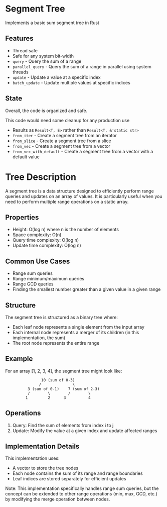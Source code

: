 # Segment Tree
Implements a basic sum segment tree in Rust

## Features
- Thread safe
- Safe for any system bit-width
- `query` - Query the sum of a range
- `parallel_query` - Query the sum of a range in parallel using system threads
- `update` - Update a value at a specific index
- `batch_update` - Update multiple values at specific indices

## State
Overall, the code is organized and safe.

This code would need some cleanup for any production use
- Results as `Result<T, E>` rather than `Result<T, &'static str>`
- `from_iter` - Create a segment tree from an iterator
- `from_slice` - Create a segment tree from a slice
- `from_vec` - Create a segment tree from a vector
- `from_vec_with_default` - Create a segment tree from a vector with a default value

# Tree Description

A segment tree is a data structure designed to efficiently perform range queries and updates
on an array of values. It is particularly useful when you need to perform multiple range
operations on a static array.

## Properties
- Height: O(log n) where n is the number of elements
- Space complexity: O(n)
- Query time complexity: O(log n)
- Update time complexity: O(log n)

## Common Use Cases
- Range sum queries
- Range minimum/maximum queries
- Range GCD queries
- Finding the smallest number greater than a given value in a given range

## Structure
The segment tree is structured as a binary tree where:
- Each leaf node represents a single element from the input array
- Each internal node represents a merger of its children (in this implementation, the sum)
- The root node represents the entire range

## Example
For an array [1, 2, 3, 4], the segment tree might look like:
```text
                10 (sum of 0-3)
               /              \
          3 (sum of 0-1)    7 (sum of 2-3)
          /        \        /        \
         1         2      3          4
```

## Operations
1. Query: Find the sum of elements from index i to j
2. Update: Modify the value at a given index and update affected ranges

## Implementation Details
This implementation uses:
- A vector to store the tree nodes
- Each node contains the sum of its range and range boundaries
- Leaf indices are stored separately for efficient updates

Note: This implementation specifically handles range sum queries, but the concept
can be extended to other range operations (min, max, GCD, etc.) by modifying
the merge operation between nodes.
